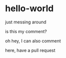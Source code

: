 

# hello-world
just messing around

is this my comment?

oh hey, I can also comment

here, have a pull request
